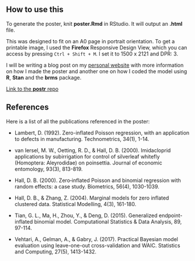 ## How to use this

To generate the poster, knit **poster.Rmd** in RStudio. It will output an **.html** file.

This was designed to fit on an A0 page in portrait orientation. To get a printable image, I used the **Firefox** Responsive Design View, which you can access by pressing `Ctrl + Shift + M`. I set it to 1500 x 2121 and DPR: 3.

I will be writing a blog post on my [personal website](https://bmfazio.github.io) with more information on how I made the poster and another one on how I coded the model using **R**, **Stan** and the **brms** package.

[Link to the **postr** repo](https://github.com/odeleongt/postr)

## References

Here is a list of all the publications referenced in the poster:

* Lambert, D. (1992). Zero-inflated Poisson regression, with an application to defects in manufacturing. Technometrics, 34(1), 1-14.

* van Iersel, M. W., Oetting, R. D., & Hall, D. B. (2000). Imidacloprid applications by subirrigation for control of silverleaf whitefly (Homoptera: Aleyrodidae) on poinsettia. Journal of economic entomology, 93(3), 813-819.

* Hall, D. B. (2000). Zero‐inflated Poisson and binomial regression with random effects: a case study. Biometrics, 56(4), 1030-1039.

* Hall, D. B., & Zhang, Z. (2004). Marginal models for zero inflated clustered data. Statistical Modelling, 4(3), 161-180.

* Tian, G. L., Ma, H., Zhou, Y., & Deng, D. (2015). Generalized endpoint-inflated binomial model. Computational Statistics & Data Analysis, 89, 97-114.

* Vehtari, A., Gelman, A., & Gabry, J. (2017). Practical Bayesian model evaluation using leave-one-out cross-validation and WAIC. Statistics and Computing, 27(5), 1413-1432.
